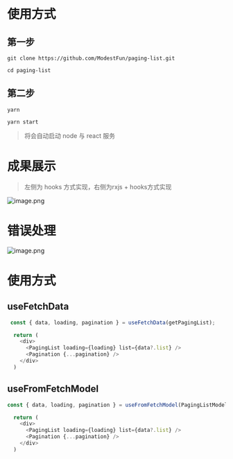 # 使用方式

## 第一步
```
git clone https://github.com/ModestFun/paging-list.git

cd paging-list 
```

## 第二步
```
yarn

yarn start
```

> 将会自动启动 node 与 react 服务

# 成果展示

> 左侧为 hooks 方式实现，右侧为rxjs + hooks方式实现

![image.png](https://pan.udolphin.com/files/image/2021/10/0f2366282308f4687ee7ef13623c7ae9.png)
# 错误处理

![image.png](https://pan.udolphin.com/files/image/2021/10/a148220b5c86cecf426f6f0805f97364.png)

# 使用方式
## useFetchData
```js
 const { data, loading, pagination } = useFetchData(getPagingList);

  return (
    <div>
      <PagingList loading={loading} list={data?.list} />
      <Pagination {...pagination} />
    </div>
  )
```

## useFromFetchModel
```js
const { data, loading, pagination } = useFromFetchModel(PagingListModel);

  return (
    <div>
      <PagingList loading={loading} list={data?.list} />
      <Pagination {...pagination} />
    </div>
  )
```
